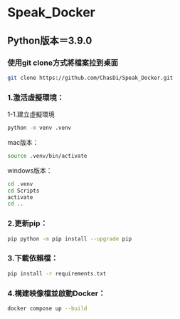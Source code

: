 # Speak_Docker
## Python版本＝3.9.0
### 使用git clone方式將檔案拉到桌面
```bash
git clone https://github.com/ChasDi/Speak_Docker.git
```
### 1.激活虛擬環境：
1-1.建立虛擬環境
``` bash
python -m venv .venv
```
mac版本：
``` bash
source .venv/bin/activate 
```
windows版本：
``` bash
cd .venv
cd Scripts
activate
cd ..
```
### 2.更新pip：
 ``` bash
pip python -m pip install --upgrade pip
```
### 3.下載依賴檔：
``` bash
pip install -r requirements.txt
```
### 4.構建映像檔並啟動Docker：
``` bash
docker compose up --build
```
